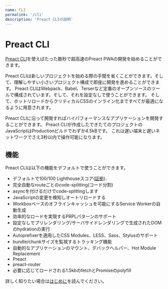 ```yaml
---
name: CLI
permalink: '/cli'
description: 'Preact CLIの説明'
---
```


# Preact CLI

[Preact CLI](https://github.com/preactjs/preact-cli/)を使えばたった数秒で超高速のPreact PWAの開発を始めることができます。

Preact CLIは新しいプロジェクトを始める際の手間を省くことができます。そして、理解しやすい小さいプロジェクト構成で即座に開発を進めることができます。
Preact CLIはWebpack、Babel、Terserなど定番のオープンソースのツールで構成されています。そして、それを設定なしで使うことができます。
そして、ホットリロードからクリティカルCSSのインライン化まですべてが最適になるように用意されます。

Preact CLIに沿って開発すればハイパフォーマンスなアプリケーションを開発することができます。
Preact CLIが作成したできたてのプロジェクトのJavaScriptはProductionビルドでわずか4.5kBです。
これは遅い端末と遅いネットワークでさえ3秒以内で操作可能になります。

## 機能

Preact CLIは以下の機能をデフォルトで使うことができます。

- デフォルトで100/100 Lighthouseスコア([証拠](https://googlechrome.github.io/lighthouse/viewer/?gist=142af6838482417af741d966e7804346)).
- 完全自動なrouteごとのcode-splitting(コード分割)
- asyncを付けるだけでcode-splittingします
- JavaScriptの変更を検知しオートリロードする
- Workboxベースのオフラインキャッシュを可能にするService Workerの自動生成
- 効率的なロードを実現するPRPLパターンのサポート
- 設定なしでプリレンダリング/サーバサイドレンダリングで生成されたDOMのhydrationの実行
- Autoprefixerを適用したCSS Modules、LESS、Sass、Stylusのサポート
- bundle/chunkサイズを監視するトラッキング機能
- 自動的なアプリケーションのマウント、デバックヘルパー、Hot Module Replacement
- Preact
- preact-router
- 必要に応じてロードされる1.5kbのfetchとPromiseのpolyfill

詳しく知りたい場合は[はじめに](/guide/v10/cli/getting-started)を読んでください。
